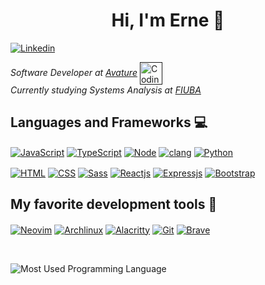 <h1 align="center">Hi, I'm Erne  👋</h1>

[<img alt="Linkedin" align="center" src="https://img.shields.io/badge/LinkedIn-0077B5?style=for-the-badge&logo=linkedin&logoColor=white">](https://www.linkedin.com/in/ernesto-dainesi/)

*Software Developer at [Avature](https://www.avature.net/)*
[<img alt="Coding Monkey" align="center" width="36px" src="https://media4.giphy.com/media/QNFhOolVeCzPQ2Mx85/giphy.gif?cid=ecf05e472jy4q8j57vebopt0l1xwt82ws5i76sdwg3ku6iai&rid=giphy.gif&ct=g">]()  
*Currently studying Systems Analysis at [FIUBA](https://www.ingenieria.uba.ar/)*

## Languages and Frameworks :computer:

[<img alt="JavaScript" align="center" src="https://img.shields.io/badge/JavaScript-323330?style=for-the-badge&logo=javascript&logoColor=F7DF1E">](https://www.javascript.com/)
[<img alt="TypeScript" align="center" src="https://img.shields.io/badge/TypeScript-007ACC?style=for-the-badge&logo=typescript&logoColor=white">](https://www.typescriptlang.org/)
[<img alt="Node" align="center" src="https://img.shields.io/badge/Node.js-339933?style=for-the-badge&logo=nodedotjs&logoColor=white">](https://nodejs.org/)
[<img alt="clang" align="center" src="https://img.shields.io/badge/C-00599C?style=for-the-badge&logo=c&logoColor=white">]()
[<img alt="Python" align="center" src="https://img.shields.io/badge/Python-FFD43B?style=for-the-badge&logo=python&logoColor=darkgreen">](https://www.python.org/)

[<img alt="HTML" align="center" src="https://img.shields.io/badge/HTML5-E34F26?style=for-the-badge&logo=html5&logoColor=white">]()
[<img alt="CSS" align="center" src="https://img.shields.io/badge/CSS3-1572B6?style=for-the-badge&logo=css3&logoColor=white">]()
[<img alt="Sass" align="center" src="https://img.shields.io/badge/Sass-CC6699?style=for-the-badge&logo=sass&logoColor=white">](https://sass-lang.com/)
[<img alt="Reactjs" align="center" src="https://img.shields.io/badge/React-20232A?style=for-the-badge&logo=react&logoColor=61DAFB">](https://reactjs.org/)
[<img alt="Expressjs" align="center" src="https://img.shields.io/badge/Express.js-000000?style=for-the-badge&logo=express&logoColor=white">](https://expressjs.com/)
[<img alt="Bootstrap" align="center" src="https://img.shields.io/badge/Bootstrap-563D7C?style=for-the-badge&logo=bootstrap&logoColor=white">](https://reactjs.org/)

## My favorite development tools :hammer:

[<img alt="Neovim" align="center" src="https://img.shields.io/badge/NeoVim-%2357A143.svg?&style=for-the-badge&logo=neovim&logoColor=white">](https://neovim.io/)
[<img alt="Archlinux" align="center" src="https://img.shields.io/badge/Arch_Linux-1793D1?style=for-the-badge&logo=arch-linux&logoColor=white">](https://archlinux.org/)
[<img alt="Alacritty" align="center" src="https://img.shields.io/badge/alacritty-F46D01?style=for-the-badge&logo=alacritty&logoColor=white">](https://github.com/alacritty)
[<img alt="Git" align="center" src="https://img.shields.io/badge/GIT-E44C30?style=for-the-badge&logo=git&logoColor=white">](https://git-scm.com/)
[<img alt="Brave" align="center" src="https://img.shields.io/badge/Brave-FF1B2D?style=for-the-badge&logo=Brave&logoColor=white">](https://brave.com/)

<br>

![Most Used Programming Language](https://github-readme-stats.vercel.app/api/top-langs/?username=ErneDainesi)
